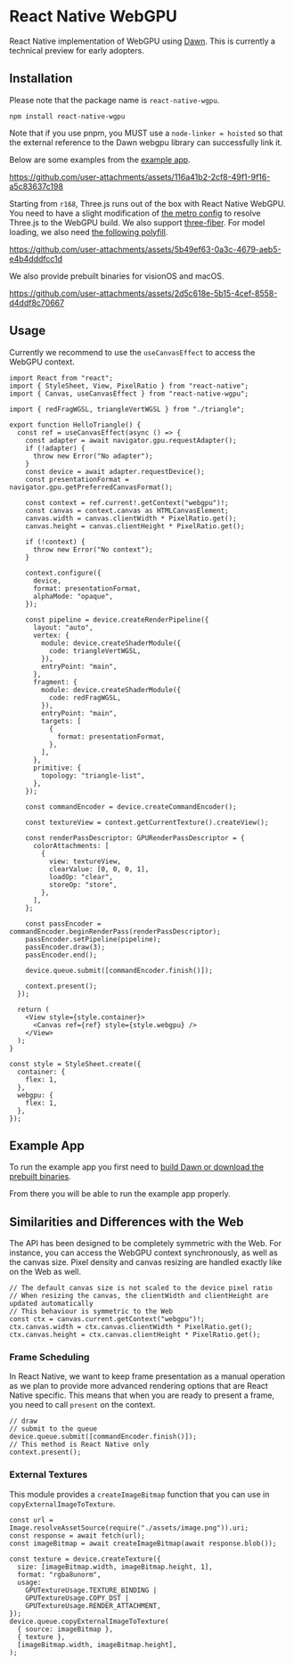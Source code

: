 # React Native WebGPU

React Native implementation of WebGPU using [Dawn](https://dawn.googlesource.com/dawn).
This is currently a technical preview for early adopters.

## Installation

Please note that the package name is `react-native-wgpu`.

```
npm install react-native-wgpu
```

Note that if you use pnpm, you MUST use a `node-linker = hoisted` so that the external reference to the Dawn webgpu library can successfully link it.

Below are some examples from the [example app](/apps/example/).

https://github.com/user-attachments/assets/116a41b2-2cf8-49f1-9f16-a5c83637c198

Starting from `r168`, Three.js runs out of the box with React Native WebGPU.
You need to have a slight modification of [the metro config](/apps/example/metro.config.js) to resolve Three.js to the WebGPU build.
We also support [three-fiber](/apps/example/src/ThreeJS/Fiber.tsx).
For model loading, we also need [the following polyfill](/apps/example/src/App.tsx#29).

https://github.com/user-attachments/assets/5b49ef63-0a3c-4679-aeb5-e4b4dddfcc1d

We also provide prebuilt binaries for visionOS and macOS.

https://github.com/user-attachments/assets/2d5c618e-5b15-4cef-8558-d4ddf8c70667

## Usage

Currently we recommend to use the `useCanvasEffect` to access the WebGPU context.

```tsx
import React from "react";
import { StyleSheet, View, PixelRatio } from "react-native";
import { Canvas, useCanvasEffect } from "react-native-wgpu";

import { redFragWGSL, triangleVertWGSL } from "./triangle";

export function HelloTriangle() {
  const ref = useCanvasEffect(async () => {
    const adapter = await navigator.gpu.requestAdapter();
    if (!adapter) {
      throw new Error("No adapter");
    }
    const device = await adapter.requestDevice();
    const presentationFormat = navigator.gpu.getPreferredCanvasFormat();

    const context = ref.current!.getContext("webgpu")!;
    const canvas = context.canvas as HTMLCanvasElement;
    canvas.width = canvas.clientWidth * PixelRatio.get();
    canvas.height = canvas.clientHeight * PixelRatio.get();

    if (!context) {
      throw new Error("No context");
    }

    context.configure({
      device,
      format: presentationFormat,
      alphaMode: "opaque",
    });

    const pipeline = device.createRenderPipeline({
      layout: "auto",
      vertex: {
        module: device.createShaderModule({
          code: triangleVertWGSL,
        }),
        entryPoint: "main",
      },
      fragment: {
        module: device.createShaderModule({
          code: redFragWGSL,
        }),
        entryPoint: "main",
        targets: [
          {
            format: presentationFormat,
          },
        ],
      },
      primitive: {
        topology: "triangle-list",
      },
    });

    const commandEncoder = device.createCommandEncoder();

    const textureView = context.getCurrentTexture().createView();

    const renderPassDescriptor: GPURenderPassDescriptor = {
      colorAttachments: [
        {
          view: textureView,
          clearValue: [0, 0, 0, 1],
          loadOp: "clear",
          storeOp: "store",
        },
      ],
    };

    const passEncoder = commandEncoder.beginRenderPass(renderPassDescriptor);
    passEncoder.setPipeline(pipeline);
    passEncoder.draw(3);
    passEncoder.end();

    device.queue.submit([commandEncoder.finish()]);

    context.present();
  });

  return (
    <View style={style.container}>
      <Canvas ref={ref} style={style.webgpu} />
    </View>
  );
}

const style = StyleSheet.create({
  container: {
    flex: 1,
  },
  webgpu: {
    flex: 1,
  },
});
```

## Example App

To run the example app you first need to [build Dawn or download the prebuilt binaries](#building-dawn).

From there you will be able to run the example app properly.

## Similarities and Differences with the Web

The API has been designed to be completely symmetric with the Web.
For instance, you can access the WebGPU context synchronously, as well as the canvas size.
Pixel density and canvas resizing are handled exactly like on the Web as well.

```tsx
// The default canvas size is not scaled to the device pixel ratio
// When resizing the canvas, the clientWidth and clientHeight are updated automatically
// This behaviour is symmetric to the Web
const ctx = canvas.current.getContext("webgpu")!;
ctx.canvas.width = ctx.canvas.clientWidth * PixelRatio.get();
ctx.canvas.height = ctx.canvas.clientHeight * PixelRatio.get();
```

### Frame Scheduling

In React Native, we want to keep frame presentation as a manual operation as we plan to provide more advanced rendering options that are React Native specific.
This means that when you are ready to present a frame, you need to call `present` on the context.

```tsx
// draw
// submit to the queue
device.queue.submit([commandEncoder.finish()]);
// This method is React Native only
context.present();
```

### External Textures

This module provides a `createImageBitmap` function that you can use in `copyExternalImageToTexture`.

```tsx
const url = Image.resolveAssetSource(require("./assets/image.png")).uri;
const response = await fetch(url);
const imageBitmap = await createImageBitmap(await response.blob());

const texture = device.createTexture({
  size: [imageBitmap.width, imageBitmap.height, 1],
  format: "rgba8unorm",
  usage:
    GPUTextureUsage.TEXTURE_BINDING |
    GPUTextureUsage.COPY_DST |
    GPUTextureUsage.RENDER_ATTACHMENT,
});
device.queue.copyExternalImageToTexture(
  { source: imageBitmap },
  { texture },
  [imageBitmap.width, imageBitmap.height],
);
```
